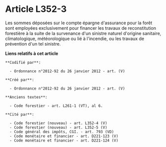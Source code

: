 # Article L352-3

Les sommes déposées sur le compte épargne d'assurance pour la forêt sont employées exclusivement pour financer les travaux de
reconstitution forestière à la suite de la survenance d'un sinistre naturel d'origine sanitaire, climatologique,
météorologique ou lié à l'incendie, ou les travaux de prévention d'un tel sinistre.

**Liens relatifs à cet article**

	**Codifié par**:

	  - Ordonnance n°2012-92 du 26 janvier 2012 - art. (V)

	**Créé par**:

	  - Ordonnance n°2012-92 du 26 janvier 2012 - art. (V)

	**Anciens textes**:

	  - Code forestier - art. L261-1 (VT), al 6.

	**Cité par**:

	  - Code forestier (nouveau) - art. L352-4 (V)
	  - Code forestier (nouveau) - art. L352-5 (V)
	  - Code général des impôts, CGI. - art. 793 (VD)
	  - Code monétaire et financier - art. D221-123 (V)
	  - Code monétaire et financier - art. D221-124 (V)
